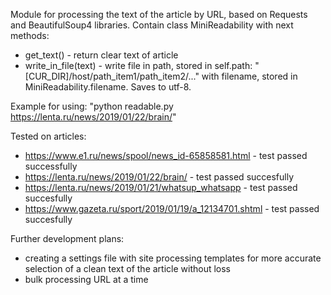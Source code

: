 Module for processing the text of the article by URL, based on Requests and BeautifulSoup4 libraries.
Contain class MiniReadability with next methods:

- get_text() - return clear text of article
- write_in_file(text) - write file in path, stored in self.path:
"[CUR_DIR]/host/path_item1/path_item2/..." with filename, stored in
MiniReadability.filename. Saves to utf-8.

Example for using: "python readable.py https://lenta.ru/news/2019/01/22/brain/"


Tested on articles:
- https://www.e1.ru/news/spool/news_id-65858581.html - test passed successfully
- https://lenta.ru/news/2019/01/22/brain/ - test passed succesfully
- https://lenta.ru/news/2019/01/21/whatsup_whatsapp - test passed succesfully
- https://www.gazeta.ru/sport/2019/01/19/a_12134701.shtml - test passed succesfully


Further development plans:
- creating a settings file with site processing templates for more accurate
  selection of a clean text of the article without loss
- bulk processing URL at a time
